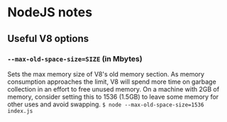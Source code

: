 # NodeJS notes

## Useful V8 options
### `--max-old-space-size=SIZE` (in Mbytes)
Sets the max memory size of V8's old memory section. As memory consumption approaches the limit, V8 will spend more time
on garbage collection in an effort to free unused memory. On a machine with 2GB of memory, consider setting this to
1536 (1.5GB) to leave some memory for other uses and avoid swapping. `$ node --max-old-space-size=1536 index.js`

